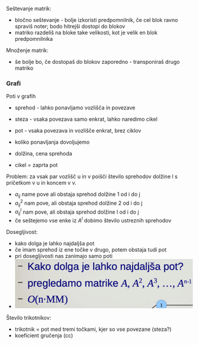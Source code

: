 Seštevanje matrik:
- bločno seštevanje - bolje izkoristi predpomnilnik, če cel blok ravno spraviš noter; bodo hitrejši dostopi do blokov
- matriko razdeliš na bloke take velikosti, kot je velik en blok predpomnilnika

Množenje matrik:
- še bolje bo, če dostopaš do blokov zaporedno - transponiraš drugo matriko

### Grafi

Poti v grafih
- sprehod - lahko ponavljamo vozlišča in povezave
- steza - vsaka povezava samo enkrat, lahko naredimo cikel
- pot - vsaka povezava in vozlišče enkrat, brez ciklov
- koliko ponavljanja dovoljujemo

- dolžina, cena sprehoda
- cikel = zaprta pot

Problem: za vsak par vozlišč u in v poišči število sprehodov dolžine l s pričetkom v u in koncem v v.
- $a_{ij}$ name pove ali obstaja sprehod dolžine 1 od i do j
- $a^2_{ij}$ nam pove, ali obstaja sprehod dolžine 2 od i do j
- $a^l_{ij}$ nam pove, ali obstaja sprehod dolžine l od i do j
- če seštejemo vse enke iz $A^l$ dobimo število ustreznih sprehodov

Dosegljivost:
- kako dolga je lahko najdaljša pot
- če imam sprehod iz ene točke v drugo, potem obstaja tudi pot
- pri dosegljivosti nas zanimajo samo poti
- ![300](../../Images2/Pasted%20image%2020241217154946.png)

Število trikotnikov:
- trikotnik = pot med tremi točkami, kjer so vse povezane (steza?)
- koeficient gručenja (cc)
